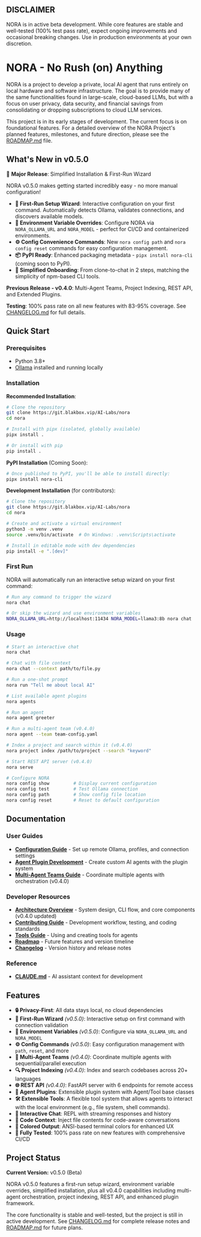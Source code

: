 ## DISCLAIMER
NORA is in active beta development. While core features are stable and well-tested (100% test pass rate), expect ongoing improvements and occasional breaking changes. Use in production environments at your own discretion.

# NORA - No Rush (on) Anything

NORA is a project to develop a private, local AI agent that runs entirely on local hardware and software infrastructure. The goal is to provide many of the same functionalities found in large-scale, cloud-based LLMs, but with a focus on user privacy, data security, and financial savings from consolidating or dropping subscriptions to cloud LLM services.

This project is in its early stages of development. The current focus is on foundational features. For a detailed overview of the NORA Project's planned features, milestones, and future direction, please see the [ROADMAP.md](ROADMAP.md) file.

## What's New in v0.5.0

🎉 **Major Release**: Simplified Installation & First-Run Wizard

NORA v0.5.0 makes getting started incredibly easy - no more manual configuration!

- **🧙 First-Run Setup Wizard**: Interactive configuration on your first command. Automatically detects Ollama, validates connections, and discovers available models.
- **🔧 Environment Variable Overrides**: Configure NORA via `NORA_OLLAMA_URL` and `NORA_MODEL` - perfect for CI/CD and containerized environments.
- **⚙️ Config Convenience Commands**: New `nora config path` and `nora config reset` commands for easy configuration management.
- **📦 PyPI Ready**: Enhanced packaging metadata - `pipx install nora-cli` (coming soon to PyPI).
- **🚀 Simplified Onboarding**: From clone-to-chat in 2 steps, matching the simplicity of npm-based CLI tools.

**Previous Release - v0.4.0**: Multi-Agent Teams, Project Indexing, REST API, and Extended Plugins.

**Testing**: 100% pass rate on all new features with 83-95% coverage. See [CHANGELOG.md](CHANGELOG.md) for full details.

## Quick Start

### Prerequisites
- Python 3.8+
- [Ollama](https://ollama.ai) installed and running locally

### Installation

**Recommended Installation**:
```bash
# Clone the repository
git clone https://git.blakbox.vip/AI-Labs/nora
cd nora

# Install with pipx (isolated, globally available)
pipx install .

# Or install with pip
pip install .
```

**PyPI Installation** (Coming Soon):
```bash
# Once published to PyPI, you'll be able to install directly:
pipx install nora-cli
```

**Development Installation** (for contributors):
```bash
# Clone the repository
git clone https://git.blakbox.vip/AI-Labs/nora
cd nora

# Create and activate a virtual environment
python3 -m venv .venv
source .venv/bin/activate  # On Windows: .venv\Scripts\activate

# Install in editable mode with dev dependencies
pip install -e ".[dev]"
```

### First Run

NORA will automatically run an interactive setup wizard on your first command:

```bash
# Run any command to trigger the wizard
nora chat

# Or skip the wizard and use environment variables
NORA_OLLAMA_URL=http://localhost:11434 NORA_MODEL=llama3:8b nora chat
```

### Usage

```bash
# Start an interactive chat
nora chat

# Chat with file context
nora chat --context path/to/file.py

# Run a one-shot prompt
nora run "Tell me about local AI"

# List available agent plugins
nora agents

# Run an agent
nora agent greeter

# Run a multi-agent team (v0.4.0)
nora agent --team team-config.yaml

# Index a project and search within it (v0.4.0)
nora project index /path/to/project --search "keyword"

# Start REST API server (v0.4.0)
nora serve

# Configure NORA
nora config show         # Display current configuration
nora config test         # Test Ollama connection
nora config path         # Show config file location
nora config reset        # Reset to default configuration
```

## Documentation

### User Guides
- **[Configuration Guide](docs/Config.md)** - Set up remote Ollama, profiles, and connection settings
- **[Agent Plugin Development](docs/Agents.md)** - Create custom AI agents with the plugin system
- **[Multi-Agent Teams Guide](docs/Teams.md)** - Coordinate multiple agents with orchestration (v0.4.0)

### Developer Resources
- **[Architecture Overview](docs/Overview.md)** - System design, CLI flow, and core components (v0.4.0 updated)
- **[Contributing Guide](docs/Contributing.md)** - Development workflow, testing, and coding standards
- **[Tools Guide](docs/Tools.md)** - Using and creating tools for agents
- **[Roadmap](ROADMAP.md)** - Future features and version timeline
- **[Changelog](CHANGELOG.md)** - Version history and release notes

### Reference
- **[CLAUDE.md](CLAUDE.md)** - AI assistant context for development

## Features

- **🔒 Privacy-First**: All data stays local, no cloud dependencies
- **🧙 First-Run Wizard** *(v0.5.0)*: Interactive setup on first command with connection validation
- **🔧 Environment Variables** *(v0.5.0)*: Configure via `NORA_OLLAMA_URL` and `NORA_MODEL`
- **⚙️ Config Commands** *(v0.5.0)*: Easy configuration management with `path`, `reset`, and more
- **🤝 Multi-Agent Teams** *(v0.4.0)*: Coordinate multiple agents with sequential/parallel execution
- **🔍 Project Indexing** *(v0.4.0)*: Index and search codebases across 20+ languages
- **🌐 REST API** *(v0.4.0)*: FastAPI server with 6 endpoints for remote access
- **🤖 Agent Plugins**: Extensible plugin system with Agent/Tool base classes
- **🛠️ Extensible Tools**: A flexible tool system that allows agents to interact with the local environment (e.g., file system, shell commands).
- **💬 Interactive Chat**: REPL with streaming responses and history
- **📁 Code Context**: Inject file contents for code-aware conversations
- **🎨 Colored Output**: ANSI-based terminal colors for enhanced UX
- **🧪 Fully Tested**: 100% pass rate on new features with comprehensive CI/CD

## Project Status

**Current Version:** v0.5.0 (Beta)

NORA v0.5.0 features a first-run setup wizard, environment variable overrides, simplified installation, plus all v0.4.0 capabilities including multi-agent orchestration, project indexing, REST API, and enhanced plugin framework.

The core functionality is stable and well-tested, but the project is still in active development. See [CHANGELOG.md](CHANGELOG.md) for complete release notes and [ROADMAP.md](ROADMAP.md) for future plans.